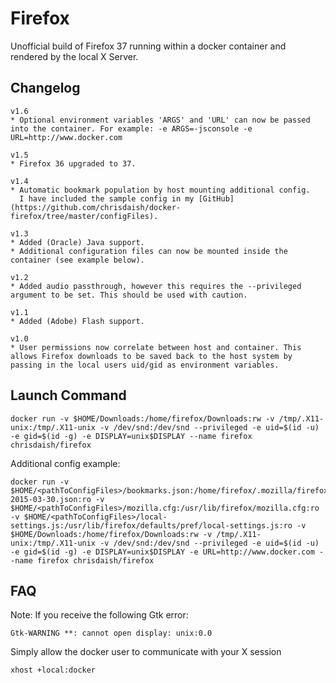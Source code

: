 Firefox
=======

Unofficial build of Firefox 37 running within a docker container and rendered by the local X Server.

Changelog
---------
```
v1.6
* Optional environment variables 'ARGS' and 'URL' can now be passed into the container. For example: -e ARGS=-jsconsole -e URL=http://www.docker.com

v1.5
* Firefox 36 upgraded to 37.

v1.4
* Automatic bookmark population by host mounting additional config.
  I have included the sample config in my [GitHub](https://github.com/chrisdaish/docker-firefox/tree/master/configFiles).

v1.3
* Added (Oracle) Java support.
* Additional configuration files can now be mounted inside the container (see example below).

v1.2
* Added audio passthrough, however this requires the --privileged argument to be set. This should be used with caution.

v1.1
* Added (Adobe) Flash support.

v1.0
* User permissions now correlate between host and container. This allows Firefox downloads to be saved back to the host system by passing in the local users uid/gid as environment variables.
```

Launch Command
---------------
```
docker run -v $HOME/Downloads:/home/firefox/Downloads:rw -v /tmp/.X11-unix:/tmp/.X11-unix -v /dev/snd:/dev/snd --privileged -e uid=$(id -u) -e gid=$(id -g) -e DISPLAY=unix$DISPLAY --name firefox chrisdaish/firefox
```
Additional config example:

```
docker run -v $HOME/<pathToConfigFiles>/bookmarks.json:/home/firefox/.mozilla/firefox/bookmarkbackups/bookmarks-2015-03-30.json:ro -v $HOME/<pathToConfigFiles>/mozilla.cfg:/usr/lib/firefox/mozilla.cfg:ro -v $HOME/<pathToConfigFiles>/local-settings.js:/usr/lib/firefox/defaults/pref/local-settings.js:ro -v $HOME/Downloads:/home/firefox/Downloads:rw -v /tmp/.X11-unix:/tmp/.X11-unix -v /dev/snd:/dev/snd --privileged -e uid=$(id -u) -e gid=$(id -g) -e DISPLAY=unix$DISPLAY -e URL=http://www.docker.com --name firefox chrisdaish/firefox
```

FAQ
---
Note: If you receive the following Gtk error:

```
Gtk-WARNING **: cannot open display: unix:0.0
```
Simply allow the docker user to communicate with your X session

```
xhost +local:docker
```

